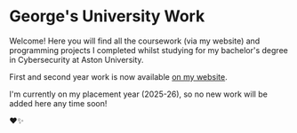 # George's University Work
Welcome! Here you will find all the coursework (via my website) and programming projects I completed whilst studying for my bachelor's degree in Cybersecurity at Aston University.

First and second year work is now available [on my website](https://aston.georgehotten.uk).

I'm currently on my placement year (2025-26), so no new work will be added here any time soon!

❤️✨
